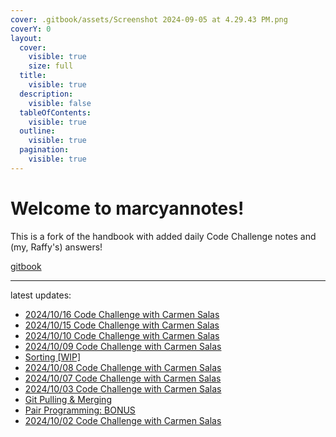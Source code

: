 ```yaml
---
cover: .gitbook/assets/Screenshot 2024-09-05 at 4.29.43 PM.png
coverY: 0
layout:
  cover:
    visible: true
    size: full
  title:
    visible: true
  description:
    visible: false
  tableOfContents:
    visible: true
  outline:
    visible: true
  pagination:
    visible: true
---
```


# Welcome to **marcyannotes**!

This is a fork of the handbook with added daily Code Challenge notes and (my, Raffy's) answers!

[gitbook](https://raffycastlee.gitbook.io/marcyannotes)

---

latest updates:

- [2024/10/16 Code Challenge with Carmen Salas](codechallenge-curriculum/unit-2/20241016.md)
- [2024/10/15 Code Challenge with Carmen Salas](codechallenge-curriculum/unit-2/20241015.md)
- [2024/10/10 Code Challenge with Carmen Salas](codechallenge-curriculum/unit-2/20241010.md)
- [2024/10/09 Code Challenge with Carmen Salas](codechallenge-curriculum/unit-1/20241009.md)
- [Sorting [WIP]](codechallenge-curriculum/sorting.md)
- [2024/10/08 Code Challenge with Carmen Salas](codechallenge-curriculum/unit-1/20241008.md)
- [2024/10/07 Code Challenge with Carmen Salas](codechallenge-curriculum/unit-1/20241007.md)
- [2024/10/03 Code Challenge with Carmen Salas](codechallenge-curriculum/unit-0/20241003.md)
- [Git Pulling & Merging](fullstack-curriculum/mod-0-command-line-interfaces-git-and-github/3-git-pulling-merging.md)
- [Pair Programming: BONUS](fullstack-curriculum/mod-0-command-line-interfaces-git-and-github/5-pair-programming.md)
- [2024/10/02 Code Challenge with Carmen Salas](codechallenge-curriculum/unit-0/20241002.md)